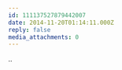 ```yaml
---
id: 111137527879442007
date: 2014-11-20T01:14:11.000Z
reply: false
media_attachments: 0
---
```


..

